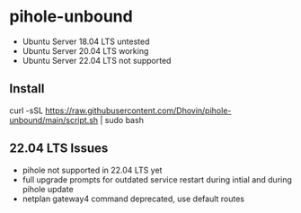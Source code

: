# pihole-unbound

 * Ubuntu Server 18.04 LTS untested
 * Ubuntu Server 20.04 LTS working
 * Ubuntu Server 22.04 LTS not supported
 
## Install
 
 curl -sSL https://raw.githubusercontent.com/Dhovin/pihole-unbound/main/script.sh | sudo bash

## 22.04 LTS Issues
 * pihole not supported in 22.04 LTS yet
 * full upgrade prompts for outdated service restart during intial and during pihole update
 * netplan gateway4 command deprecated, use default routes